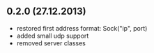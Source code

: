 ## 0.2.0 (27.12.2013)

  - restored first address format: Sock("ip", port)
  - added small udp support
  - removed server classes
